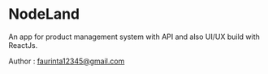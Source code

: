 # NodeLand

An app for product management system with API and also UI/UX build with ReactJs.

Author : faurinta12345@gmail.com
